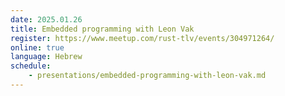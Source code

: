 ```yaml
---
date: 2025.01.26
title: Embedded programming with Leon Vak
register: https://www.meetup.com/rust-tlv/events/304971264/
online: true
language: Hebrew
schedule:
    - presentations/embedded-programming-with-leon-vak.md
---
```


